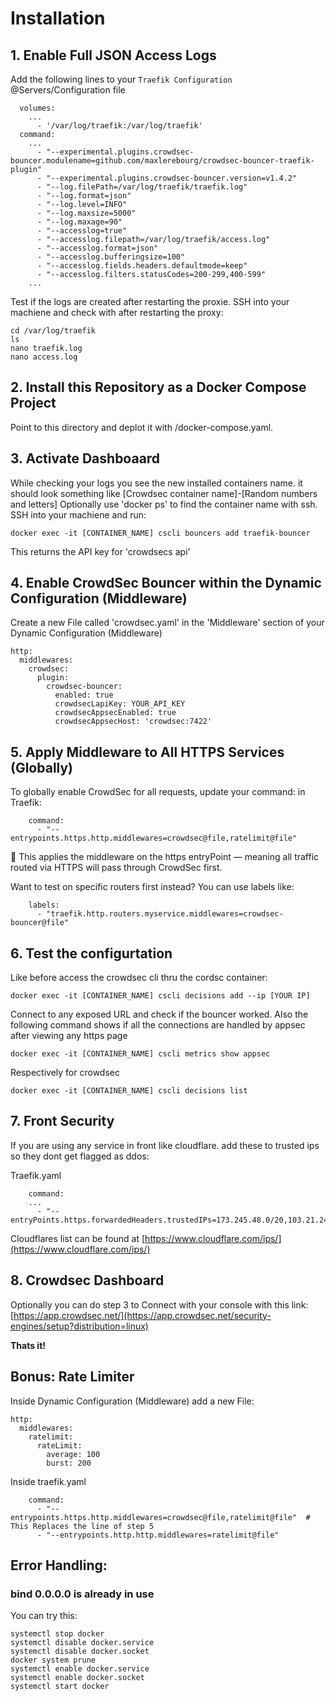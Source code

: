 # Installation

## 1. Enable Full JSON Access Logs

Add the following lines to your `Traefik Configuration` @Servers/Configuration file

```
  volumes:
    ...
      - '/var/log/traefik:/var/log/traefik'
  command:
    ...     
      - "--experimental.plugins.crowdsec-bouncer.modulename=github.com/maxlerebourg/crowdsec-bouncer-traefik-plugin"
      - "--experimental.plugins.crowdsec-bouncer.version=v1.4.2"
      - "--log.filePath=/var/log/traefik/traefik.log"
      - "--log.format=json"
      - "--log.level=INFO"
      - "--log.maxsize=5000"
      - "--log.maxage=90"
      - "--accesslog=true"
      - "--accesslog.filepath=/var/log/traefik/access.log"
      - "--accesslog.format=json"
      - "--accesslog.bufferingsize=100"
      - "--accesslog.fields.headers.defaultmode=keep"
      - "--accesslog.filters.statusCodes=200-299,400-599"
    ...
```

Test if the logs are created after restarting the proxie. SSH into your machiene and check with after restarting the proxy:

```
cd /var/log/traefik
ls
nano traefik.log
nano access.log
```

## 2. Install this Repository as a Docker Compose Project

Point to this directory and deplot it with /docker-compose.yaml.

## 3. Activate Dashboaard

While checking your logs you see the new installed containers name. it should look something like [Crowdsec container name]-[Random numbers and letters] Optionally use 'docker ps' to find the container name with ssh. SSH into your machiene and run:

```
docker exec -it [CONTAINER_NAME] cscli bouncers add traefik-bouncer
```

This returns the API key for 'crowdsecs api'

## 4. Enable CrowdSec Bouncer within the Dynamic Configuration (Middleware)

Create a new File called 'crowdsec.yaml' in the 'Middleware' section of your Dynamic Configuration (Middleware)

```
http:
  middlewares:
    crowdsec:
      plugin:
        crowdsec-bouncer:
          enabled: true
          crowdsecLapiKey: YOUR_API_KEY
          crowdsecAppsecEnabled: true
          crowdsecAppsecHost: 'crowdsec:7422'
```

## 5. Apply Middleware to All HTTPS Services (Globally)

To globally enable CrowdSec for all requests, update your command: in Traefik:

```
    command:
      - "--entrypoints.https.http.middlewares=crowdsec@file,ratelimit@file"

```

🧠 This applies the middleware on the https entryPoint — meaning all traffic routed via HTTPS will pass through CrowdSec first.

Want to test on specific routers first instead? You can use labels like:

```
    labels:
      - "traefik.http.routers.myservice.middlewares=crowdsec-bouncer@file"
```

## 6. Test the configurtation

Like before access the crowdsec cli thru the cordsc container:

```
docker exec -it [CONTAINER_NAME] cscli decisions add --ip [YOUR IP]
```

Connect to any exposed URL and check if the bouncer worked. Also the following command shows if all the connections are handled by appsec after viewing any https page

```
docker exec -it [CONTAINER_NAME] cscli metrics show appsec
```

Respectively for crowdsec

```
docker exec -it [CONTAINER_NAME] cscli decisions list
```

## 7. Front Security

If you are using any service in front like cloudflare. add these to trusted ips so they dont get flagged as ddos:

Traefik.yaml

```
    command:
    ...
      - "--entryPoints.https.forwardedHeaders.trustedIPs=173.245.48.0/20,103.21.244.0/22,103.22.200.0/22,103.31.4.0/22,141.101.64.0/18,108.162.192.0/18,190.93.240.0/20,188.114.96.0/20,197.234.240.0/22,198.41.128.0/17,162.158.0.0/15,104.16.0.0/13,104.24.0.0/14,172.64.0.0/13,131.0.72.0/22,2400:cb00::/32,2606:4700::/32,2803:f800::/32,2405:b500::/32,2405:8100::/32,2a06:98c0::/29,2c0f:f248::/32"
```

Cloudflares list can be found at [https://www.cloudflare.com/ips/](https://www.cloudflare.com/ips/)

## 8. Crowdsec Dashboard

Optionally you can do step 3 to Connect with your console with this link: [https://app.crowdsec.net/](https://app.crowdsec.net/security-engines/setup?distribution=linux)

**Thats it!**

## Bonus: Rate Limiter

Inside Dynamic Configuration (Middleware) add a new File:

```
http:
  middlewares:
    ratelimit:
      rateLimit:
        average: 100
        burst: 200
```

Inside traefik.yaml

```
    command:
      - "--entrypoints.https.http.middlewares=crowdsec@file,ratelimit@file"  # This Replaces the line of step 5
      - "--entrypoints.http.http.middlewares=ratelimit@file"
```


## Error Handling: 

### bind 0.0.0.0 is already in use

You can try this:

```
systemctl stop docker
systemctl disable docker.service
systemctl disable docker.socket
docker system prune
systemctl enable docker.service
systemctl enable docker.socket
systemctl start docker
```